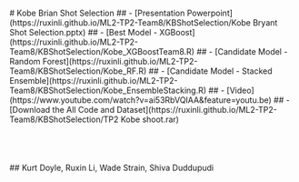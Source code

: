 <br/>
# Kobe Brian Shot Selection
## - [Presentation Powerpoint](https://ruxinli.github.io/ML2-TP2-Team8/KBShotSelection/Kobe Bryant Shot Selection.pptx)
## - [Best Model - XGBoost](https://ruxinli.github.io/ML2-TP2-Team8/KBShotSelection/Kobe_XGBoostTeam8.R)
## - [Candidate Model - Random Forest](https://ruxinli.github.io/ML2-TP2-Team8/KBShotSelection/Kobe_RF.R)
## - [Candidate Model - Stacked Ensemble](https://ruxinli.github.io/ML2-TP2-Team8/KBShotSelection/Kobe_EnsembleStacking.R)
## - [Video](https://www.youtube.com/watch?v=ai53RbVQIAA&feature=youtu.be)
## - [Download the All Code and Dataset](https://ruxinli.github.io/ML2-TP2-Team8/KBShotSelection/TP2 Kobe shoot.rar)
<br/>
<br/>
<br/>
<br/>
<br/>
## Kurt Doyle, Ruxin Li, Wade Strain, Shiva Duddupudi

